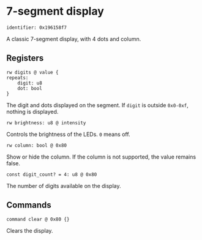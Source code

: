 #  7-segment display

    identifier: 0x196158f7

A classic 7-segment display, with 4 dots and column.

## Registers

    rw digits @ value {
    repeats:
        digit: u8
        dot: bool
    }

The digit and dots displayed on the segment. If ``digit`` is outside ``0x0-0xf``, nothing is displayed.

    rw brightness: u8 @ intensity

Controls the brightness of the LEDs. ``0`` means off.

    rw column: bool @ 0x80

Show or hide the column. If the column is not supported, the value remains false.

    const digit_count? = 4: u8 @ 0x80

The number of digits available on the display.

## Commands

    command clear @ 0x80 {}

Clears the display.